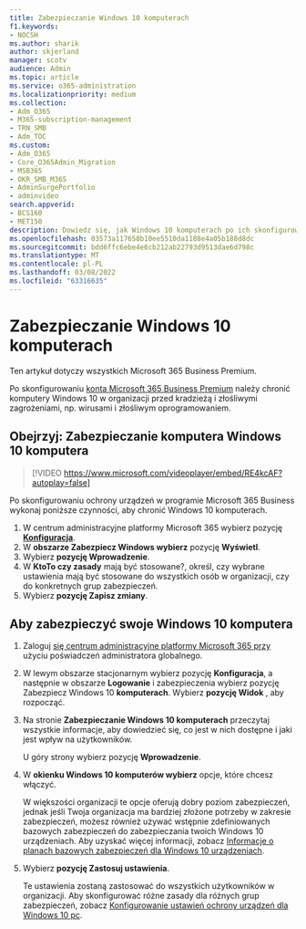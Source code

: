 ```yaml
---
title: Zabezpieczanie Windows 10 komputerach
f1.keywords:
- NOCSH
ms.author: sharik
author: skjerland
manager: scotv
audience: Admin
ms.topic: article
ms.service: o365-administration
ms.localizationpriority: medium
ms.collection:
- Adm_O365
- M365-subscription-management
- TRN_SMB
- Adm_TOC
ms.custom:
- Adm_O365
- Core_O365Admin_Migration
- MSB365
- OKR_SMB_M365
- AdminSurgePortfolio
- adminvideo
search.appverid:
- BCS160
- MET150
description: Dowiedz się, jak Windows 10 komputerach po ich skonfigurowaniu Microsoft 365 Business Premium.
ms.openlocfilehash: 03573a117658b10ee5510da1188e4a05b188d8dc
ms.sourcegitcommit: bdd6ffc6ebe4e6cb212ab22793d9513dae6d798c
ms.translationtype: MT
ms.contentlocale: pl-PL
ms.lasthandoff: 03/08/2022
ms.locfileid: "63316635"
---
```

# <a name="secure-windows-10-computers"></a>Zabezpieczanie Windows 10 komputerach

Ten artykuł dotyczy wszystkich Microsoft 365 Business Premium.

Po skonfigurowaniu [konta Microsoft 365 Business Premium](business-set-up.md) należy chronić komputery Windows 10 w organizacji przed kradzieżą i złośliwymi zagrożeniami, np. wirusami i złośliwym oprogramowaniem.

## <a name="watch-secure-your-windows-10-pcs"></a>Obejrzyj: Zabezpieczanie komputera Windows 10 komputera

> [!VIDEO https://www.microsoft.com/videoplayer/embed/RE4kcAF?autoplay=false]

Po skonfigurowaniu ochrony urządzeń w programie Microsoft 365 Business wykonaj poniższe czynności, aby chronić Windows 10 komputerach.

1. W centrum administracyjne platformy Microsoft 365 wybierz pozycję <a href="https://go.microsoft.com/fwlink/p/?linkid=2171997" target="_blank">**Konfiguracja**</a>.
1. W **obszarze Zabezpiecz Windows wybierz** pozycję **Wyświetl**.
1. Wybierz  **pozycję Wprowadzenie**.
1. W **KtoTo czy zasady** mają być stosowane?, określ, czy wybrane ustawienia mają być stosowane do wszystkich osób w organizacji, czy do konkretnych grup zabezpieczeń.
1. Wybierz  **pozycję Zapisz zmiany**.

## <a name="to-secure-your-windows-10-computers"></a>Aby zabezpieczyć swoje Windows 10 komputera

1. Zaloguj [się centrum administracyjne platformy Microsoft 365 przy](https://admin.microsoft.com) użyciu poświadczeń administratora globalnego. 
2. W lewym obszarze stacjonarnym wybierz pozycję **Konfiguracja**, a następnie w obszarze **Logowanie** i zabezpieczenia wybierz pozycję Zabezpiecz Windows 10 **komputerach**. Wybierz **pozycję Widok** , aby rozpocząć.
3. Na stronie **Zabezpieczanie Windows 10 komputerach** przeczytaj wszystkie informacje, aby dowiedzieć się, co jest w nich dostępne i jaki jest wpływ na użytkowników.

    U góry strony wybierz pozycję **Wprowadzenie**.

4. W **okienku Windows 10 komputerów wybierz** opcje, które chcesz włączyć. 
    
    W większości organizacji te opcje oferują dobry poziom zabezpieczeń, jednak jeśli Twoja organizacja ma bardziej złożone potrzeby w zakresie zabezpieczeń, możesz również używać wstępnie zdefiniowanych bazowych zabezpieczeń do zabezpieczania twoich Windows 10 urządzeniach. Aby uzyskać więcej informacji, zobacz [Informacje o planach bazowych zabezpieczeń dla Windows 10 urządzeniach](/mem/intune/protect/security-baselines).   

1. Wybierz **pozycję Zastosuj ustawienia**.

    Te ustawienia zostaną zastosować do wszystkich użytkowników w organizacji. Aby skonfigurować różne zasady dla różnych grup zabezpieczeń, zobacz [Konfigurowanie ustawień ochrony urządzeń dla Windows 10 pc](../devices/protection-settings-for-windows-10-pcs.md).
